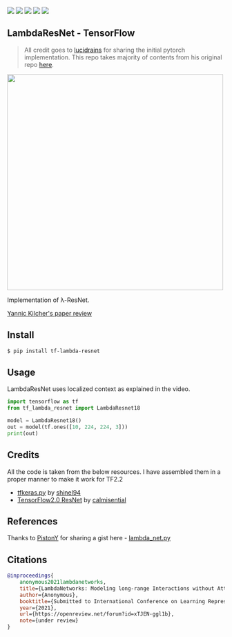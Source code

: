 ![](https://img.shields.io/github/issues/adimyth/tf-lambda-resnet)
![](https://img.shields.io/github/forks/adimyth/tf-lambda-resnet)
![](https://img.shields.io/github/stars/adimyth/tf-lambda-resnet)
![](https://img.shields.io/github/license/adimyth/tf-lambda-resnet)
![](https://img.shields.io/twitter/url?url=https%3A%2F%2Fgithub.com%2Fadimyth%2Ftf-lambda-resnet
)

## LambdaResNet - TensorFlow

> All credit goes to [lucidrains](https://github.com/lucidrains/) for sharing the initial pytorch implementation. This repo takes majority of contents from his original repo [here](https://github.com/lucidrains/lambda-networks).

<img src="./lambda.png" width="500px"></img>

Implementation of λ-ResNet.

<a href="https://www.youtube.com/watch?v=3qxJ2WD8p4w">Yannic Kilcher's paper review</a>

## Install

```bash
$ pip install tf-lambda-resnet
```

## Usage

LambdaResNet uses localized context as explained in the video.

```python
import tensorflow as tf
from tf_lambda_resnet import LambdaResnet18

model = LambdaResnet18()
out = model(tf.ones([10, 224, 224, 3]))
print(out)
```

## Credits

All the code is taken from the below resources. I have assembled them in a proper manner to make it work for TF2.2

* [tfkeras.py](https://github.com/lucidrains/lambda-networks/blob/main/lambda_networks/tfkeras.py) by [shinel94](https://github.com/shinel94)
* [TensorFlow2.0 ResNet](https://github.com/calmisential/TensorFlow2.0_ResNet) by [calmisential](https://github.com/calmisential)

## References

Thanks to [PistonY](https://gist.github.com/PistonY) for sharing a gist here - [lambda_net.py](https://gist.github.com/PistonY/ad33ab9e3d5f9a6a38345eb184e68cb4)


## Citations

```bibtex
@inproceedings{
    anonymous2021lambdanetworks,
    title={LambdaNetworks: Modeling long-range Interactions without Attention},
    author={Anonymous},
    booktitle={Submitted to International Conference on Learning Representations},
    year={2021},
    url={https://openreview.net/forum?id=xTJEN-ggl1b},
    note={under review}
}
```
